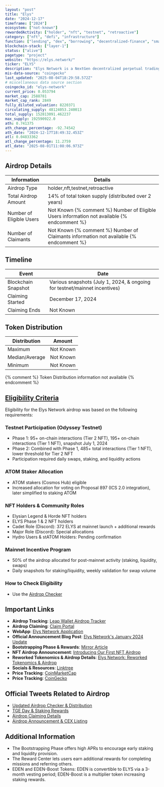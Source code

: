 ```yaml
---
layout: "post"
title: "Elys"
date: "2024-12-17"
timeframe: ["2024"]
ecosystem: ["not-known"]
rewardedActivity: ["holder", "nft", "testnet", "retroactive"]
category: ["nft", "defi", "infrastructure"]
function: ["lending", "dex", "borrowing", "decentralized-finance", "smart-contract-platform"]
blockchain-stack: ["layer-1"]
status: ["alive"]
pagetype: "project"
website: "https://elys.network/"
ticker: "ELYS"
description: "Elys Network is a NextGen decentralized perpetual trading and leverage LP platform built on a fast Layer 1 blockchain. It offers ultra-low fees, multi-token liquidity pools, a decentralized oracle for price aggregation, and an intuitive WebApp for seamless onboarding."
mis-data-source: "coingecko"
last_updated: "2025-08-04T18:29:58.572Z"
# miscellaneous data source section
coingecko_id: "elys-network"
current_price: 0.053794
market_cap: 2588781
market_cap_rank: 2849
fully_diluted_valuation: 8220371
circulating_supply: 48124053.240013
total_supply: 152813091.462237
max_supply: 192590922.0
ath: 0.741375
ath_change_percentage: -92.74542
ath_date: "2024-12-17T18:49:32.453Z"
atl: 0.04833362
atl_change_percentage: 11.2759
atl_date: "2025-08-01T11:08:06.973Z"
---
```


## Airdrop Details

| Information              | Details                                                                                     |
| ------------------------ | ------------------------------------------------------------------------------------------- |
| Airdrop Type             | holder,nft,testnet,retroactive                                                              |
| Total Airdrop Amount     | 14% of total token supply (distributed over 2 years)                                        |
| Number of Eligible Users | Not Known {% comment %} Number of Eligible Users information not available {% endcomment %} |
| Number of Claimants      | Not Known {% comment %} Number of Claimants information not available {% endcomment %}      |

## Timeline

| Event               | Date                                                                       |
| ------------------- | -------------------------------------------------------------------------- |
| Blockchain Snapshot | Various snapshots (July 1, 2024, & ongoing for testnet/mainnet incentives) |
| Claiming Started    | December 17, 2024                                                          |
| Claiming Ends       | Not Known                                                                  |

## Token Distribution

| Distribution   | Amount    |
| -------------- | --------- |
| Maximum        | Not Known |
| Median/Average | Not Known |
| Minimum        | Not Known |

{% comment %} Token Distribution information not available {% endcomment %}

## [Eligibility Criteria](https://airdrop.elys.network)

Eligibility for the Elys Network airdrop was based on the following requirements:

### Testnet Participation (Odyssey Testnet)
- Phase 1: 95+ on-chain interactions (Tier 2 NFT), 195+ on-chain interactions (Tier 1 NFT), snapshot July 1, 2024
- Phase 2: Combined with Phase 1, 485+ total interactions (Tier 1 NFT), lower threshold for Tier 2 NFT
- Participation required daily swaps, staking, and liquidity actions

### ATOM Staker Allocation
- ATOM stakers (Cosmos Hub) eligible
- Increased allocation for voting on Proposal 897 (ICS 2.0 integration), later simplified to staking ATOM

### NFT Holders & Community Roles
- Elysian Legend & Horde NFT holders
- ELYS Phase 1 & 2 NFT holders
- Cadet Role (Discord): 372 ELYS at mainnet launch + additional rewards
- Major Role (Discord): Special allocations
- Hydro Users & stATOM Holders: Pending confirmation

### Mainnet Incentive Program
- 50% of the airdrop allocated for post-mainnet activity (staking, liquidity, swaps)
- Daily snapshots for staking/liquidity, weekly validation for swap volume

### How to Check Eligibility
- Use the [Airdrop Checker](https://airdrop.elys.network)

## Important Links

- **Airdrop Tracking**: [Leap Wallet Airdrop Tracker](https://cosmos.leapwallet.io/airdrops)
- **Airdrop Claiming**: [Claim Portal](https://airdrop.elys.network)
- **WebApp**: [Elys Network Application](https://app.elys.network)
- **Official Announcement Blog Post**: [Elys Network's January 2024 Update](https://elysnetwork.medium.com/elys-networks-january-2024-update-testnet-airdrop-and-more-f842f7452a20)
- **Bootstrapping Phase & Rewards**: [Mirror Article](https://mirror.xyz/elys-network.eth/crB8IIyBmN1BDhhJ0x5uOvKiwrKibC16vWafXi7SkAo)
- **NFT Airdrop Announcement**: [Introducing Our First NFT Airdrop](https://mirror.xyz/elys-network.eth/rdGQUK54uKZAHPrrVsdBlE_j4ZiQX0vGAe0u8uSbwEw)
- **Reworked Tokenomics & Airdrop Details**: [Elys Network: Reworked Tokenomics & Airdrop](https://mirror.xyz/elys-network.eth/YbCsO4mjXfCLmNvujCGqfL5oIz1w9_hERpEoEf4q1hc)
- **Socials & Resources**: [Linktree](https://linktr.ee/elysnetwork)
- **Price Tracking**: [CoinMarketCap](https://coinmarketcap.com/currencies/elys-network)
- **Price Tracking**: [CoinGecko](https://www.coingecko.com/en/coins/elys-network)

## Official Tweets Related to Airdrop

- [Updated Airdrop Checker & Distribution](https://x.com/elys_network/status/1864087777459212453)
- [TGE Day & Staking Rewards](https://x.com/elys_network/status/1868635650141888696)
- [Airdrop Claiming Details](https://x.com/elys_network/status/1869177238333338108)
- [Airdrop Announcement & CEX Listing](https://x.com/elys_network/status/1868956707084550584)

## Additional Information

- The Bootstrapping Phase offers high APRs to encourage early staking and liquidity provision.
- The Reward Center lets users earn additional rewards for completing missions and referring others.
- EDEN and EDEN-Boost Tokens: EDEN is convertible to ELYS via a 3-month vesting period; EDEN-Boost is a multiplier token increasing staking rewards.
